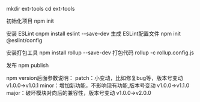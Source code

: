 mkdir ext-tools
cd ext-tools

初始化项目
npm init

安装 ESLint
cnpm install eslint --save-dev
生成 ESLint配置文件
npm init @eslint/config

安装打包工具
npm install rollup --save-dev
打包代码
rollup -c rollup.config.js

发布
npm publish

npm version后面参数说明：
patch：小变动，比如修复bug等，版本号变动 v1.0.0->v1.0.1
minor：增加新功能，不影响现有功能,版本号变动 v1.0.0->v1.1.0
major：破坏模块对向后的兼容性，版本号变动 v1.0.0->v2.0.0